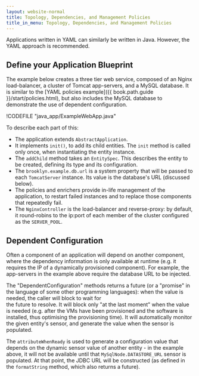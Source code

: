 ```yaml
---
layout: website-normal
title: Topology, Dependencies, and Management Policies
title_in_menu: Topology, Dependencies, and Management Policies
---
```


Applications written in YAML can similarly be written in Java. However, the YAML approach is 
recommended.

## Define your Application Blueprint

The example below creates a three tier web service, composed of an Nginx load-balancer, 
a cluster of Tomcat app-servers, and a MySQL database. It is similar to the [YAML policies
example]({{ book.path.guide }}/start/policies.html), but also includes the MySQL database
to demonstrate the use of dependent configuration.

!CODEFILE "java_app/ExampleWebApp.java"

To describe each part of this:

* The application extends `AbstractApplication`.
* It implements `init()`, to add its child entities. The `init` method is called only once, when
  instantiating the entity instance.
* The `addChild` method takes an `EntitySpec`. This describes the entity to be created, defining
  its type and its configuration.
* The `brooklyn.example.db.url` is a system property that will be passed to each `TomcatServer` 
  instance. Its value is the database's URL (discussed below).
* The policies and enrichers provide in-life management of the application, to restart failed
  instances and to replace those components that repeatedly fail.
* The `NginxController` is the load-balancer and reverse-proxy: by default, it round-robins to 
  the ip:port of each member of the cluster configured as the `SERVER_POOL`.


## Dependent Configuration

Often a component of an application will depend on another component, where the dependency
information is only available at runtime (e.g. it requires the IP of a dynamically provisioned
component). For example, the app-servers in the example above require the database URL to be 
injected.

The "DependentConfiguration" methods returns a future (or a "promise" in the language of 
some other programming languages): when the  value is needed, the caller will block to wait for  
the future to resolve. It will block only "at the last moment" when the value is needed (e.g. 
after the VMs have been provisioned and the software is installed, thus optimising the 
provisioning time). It will automatically monitor the given entity's sensor, and generate the 
value when the sensor is populated.

The `attributeWhenReady` is used to generate a configuration value that depends on the dynamic 
sensor value of another entity - in the example above, it will not be available until that 
`MySqlNode.DATASTORE_URL` sensor is populated. At that point, the JDBC URL will be constructed 
(as defined in the `formatString` method, which also returns a future).
